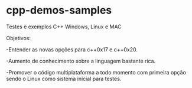 # cpp-demos-samples
Testes e exemplos C++ Windows, Linux e MAC

Objetivos:

  -Entender as novas opções para c++0x17 e c++0x20.
  
  -Aumento de conhecimento sobre a linguagem bastante rica.
  
  -Promover o código multiplataforma a todo momento com primeira opção sendo o Linux como sistema inicial para testes.
  

